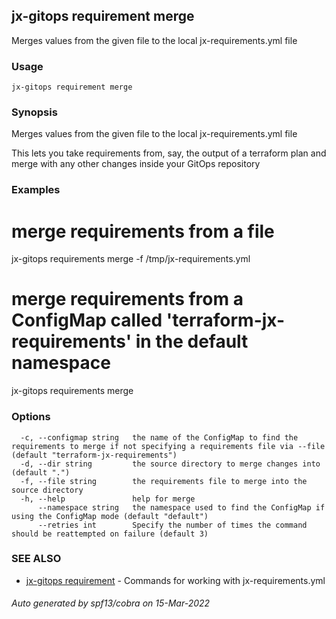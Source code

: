 ## jx-gitops requirement merge

Merges values from the given file to the local jx-requirements.yml file

### Usage

```
jx-gitops requirement merge
```

### Synopsis

Merges values from the given file to the local jx-requirements.yml file
  
This lets you take requirements from, say, the output of a terraform plan and merge with any other changes inside your GitOps repository

### Examples

  # merge requirements from a file
  jx-gitops requirements merge -f /tmp/jx-requirements.yml
  
  # merge requirements from a ConfigMap called 'terraform-jx-requirements' in the default namespace
  jx-gitops requirements merge

### Options

```
  -c, --configmap string   the name of the ConfigMap to find the requirements to merge if not specifying a requirements file via --file (default "terraform-jx-requirements")
  -d, --dir string         the source directory to merge changes into (default ".")
  -f, --file string        the requirements file to merge into the source directory
  -h, --help               help for merge
      --namespace string   the namespace used to find the ConfigMap if using the ConfigMap mode (default "default")
      --retries int        Specify the number of times the command should be reattempted on failure (default 3)
```

### SEE ALSO

* [jx-gitops requirement](jx-gitops_requirement.md)	 - Commands for working with jx-requirements.yml

###### Auto generated by spf13/cobra on 15-Mar-2022
